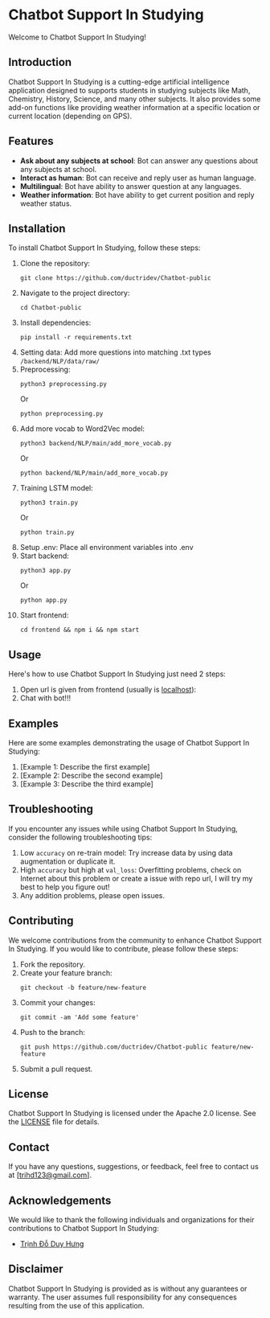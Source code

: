 # Chatbot Support In Studying

Welcome to Chatbot Support In Studying!

## Introduction
Chatbot Support In Studying is a cutting-edge artificial intelligence application designed to supports students in studying subjects like Math, Chemistry, History, Science, and many other subjects. It also provides some add-on functions like providing weather information at a specific location or current location (depending on GPS).

## Features
- **Ask about any subjects at school**: Bot can answer any questions about any subjects at school.
- **Interact as human**: Bot can receive and reply user as human language.
- **Multilingual**: Bot have ability to answer question at any languages.
- **Weather information**: Bot have ability to get current position and reply weather status.

## Installation
To install Chatbot Support In Studying, follow these steps:

1. Clone the repository:
    ```
    git clone https://github.com/ductridev/Chatbot-public
    ```
2. Navigate to the project directory:
    ```
    cd Chatbot-public
    ```
3. Install dependencies:
    ```
    pip install -r requirements.txt
    ```
4. Setting data:
   Add more questions into matching .txt types ```/backend/NLP/data/raw/```
5. Preprocessing:
    ```
    python3 preprocessing.py
    ```
    Or
    ```
    python preprocessing.py
    ```
6. Add more vocab to Word2Vec model:
    ```
    python3 backend/NLP/main/add_more_vocab.py
    ```
    Or
    ```
    python backend/NLP/main/add_more_vocab.py
    ```
7. Training LSTM model:
    ```
    python3 train.py
    ```
    Or
    ```
    python train.py
    ```
8. Setup .env:
    Place all environment variables into .env
9.  Start backend:
    ```
    python3 app.py
    ```
    Or
    ```
    python app.py
    ```
10. Start frontend:
    ```
    cd frontend && npm i && npm start
    ```

## Usage
Here's how to use Chatbot Support In Studying just need 2 steps:

1. Open url is given from frontend (usually is [localhost](http://localhost:3000)):
2. Chat with bot!!!

## Examples
Here are some examples demonstrating the usage of Chatbot Support In Studying:

1. [Example 1: Describe the first example]
2. [Example 2: Describe the second example]
3. [Example 3: Describe the third example]

## Troubleshooting
If you encounter any issues while using Chatbot Support In Studying, consider the following troubleshooting tips:

1. Low ```accuracy``` on re-train model: Try increase data by using data augmentation or duplicate it.
2. High ```accuracy``` but high at ```val_loss```: Overfitting problems, check on Internet about this problem or create a issue with repo url, I will try my best to help you figure out!
3. Any addition problems, please open issues.

## Contributing
We welcome contributions from the community to enhance Chatbot Support In Studying. If you would like to contribute, please follow these steps:

1. Fork the repository.
2. Create your feature branch:
    ```
    git checkout -b feature/new-feature
    ```
3. Commit your changes:
    ```
    git commit -am 'Add some feature'
    ```
4. Push to the branch:
    ```
    git push https://github.com/ductridev/Chatbot-public feature/new-feature
    ```
5. Submit a pull request.

## License
Chatbot Support In Studying is licensed under the Apache 2.0 license. See the [LICENSE](LICENSE) file for details.

## Contact
If you have any questions, suggestions, or feedback, feel free to contact us at [trihd123@gmail.com].

## Acknowledgements
We would like to thank the following individuals and organizations for their contributions to Chatbot Support In Studying:

- [Trịnh Đỗ Duy Hưng](https://github.com/trinhdoduyhungss)

## Disclaimer
Chatbot Support In Studying is provided as is without any guarantees or warranty. The user assumes full responsibility for any consequences resulting from the use of this application.